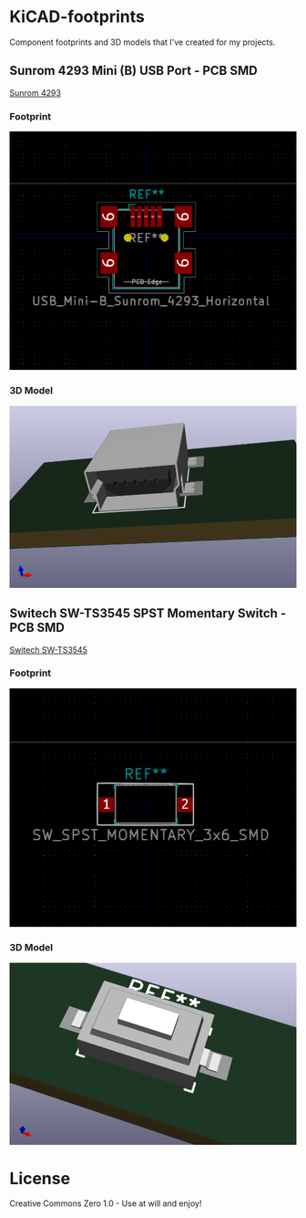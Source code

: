 # KiCAD-footprints
Component footprints and 3D models that I've created for my projects.

## Sunrom 4293 Mini (B) USB Port - PCB SMD

[Sunrom 4293](https://www.sunrom.com/p/usb-mini-b-smd-connector)

### Footprint

![Sunrom 4293 Footprint](Sunrom-4293.pretty/Sunrom-4293-footprint.png)

### 3D Model

![Sunrom 4293 3D Model](Sunrom-4293.pretty/Sunrom-4293.png)

## Switech SW-TS3545 SPST Momentary Switch - PCB SMD

[Switech SW-TS3545](https://switech.en.alibaba.com/product/60153274289-800801466/6x3mm_SMD_with_whiteactuator_tact_switch.html)

### Footprint

![Switech SW-TS3545 Footprint](Switech-SW-TS3545.pretty/Switech-SW-TS3545-footprint.png)

### 3D Model

![Switech SW-TS3545 Footprint](Switech-SW-TS3545.pretty/Switech-SW-TS3545.png)

# License

Creative Commons Zero 1.0 - Use at will and enjoy!
